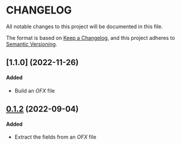 # CHANGELOG

All notable changes to this project will be documented in this file.

The format is based on [Keep a Changelog](https://keepachangelog.com/en/1.0.0/),
and this project adheres to [Semantic Versioning](https://semver.org/spec/v2.0.0.html).

## [1.1.0] (2022-11-26)
#### Added
-   Build an _OFX_ file

## [0.1.2] (2022-09-04)
#### Added
-   Extract the fields from an _OFX_ file

[0.1.2]: https://github.com/rfd59/OFX-Tool/tree/0.1.2